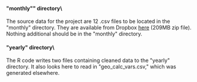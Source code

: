 #### "monthly"" directory\

The source data for the project are 12 .csv files to be located in the "monthly" directory.  They are available from Dropbox [here](https://www.dropbox.com/scl/fi/lkjpfymd0jfbx1a6ovl8n/monthly_data.zip?rlkey=lprave7iebdst4wvvetz43qa2&dl=0) (209MB zip file).  Nothing additional should be in the "monthly" directory.

#### "yearly" directory\

The R code writes two files containing cleaned data to the "yearly" directory.  It also looks here to read in "geo_calc_vars.csv," which was generated elsewhere.
